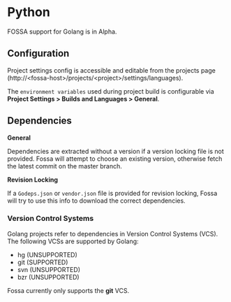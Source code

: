 # Python

FOSSA support for Golang is in Alpha.

## Configuration

Project settings config is accessible and editable from the projects page (http://&lt;fossa-host&gt;/projects/&lt;project&gt;/settings/languages).

The `environment variables` used during project build is configurable via **Project Settings > Builds and Languages > General**.

## Dependencies

**General**

Dependencies are extracted without a version if a version locking file is not provided. Fossa will attempt to choose an existing version, otherwise fetch the latest commit on the master branch.

**Revision Locking**

If a `Godeps.json` or `vendor.json` file is provided for revision locking, Fossa will try to use this info to download the correct dependencies.

### Version Control Systems

Golang projects refer to dependencies in Version Control Systems (VCS). The following VCSs are supported by Golang:

- hg (UNSUPPORTED)
- git (SUPPORTED)
- svn (UNSUPPORTED)
- bzr (UNSUPPORTED)

Fossa currently only supports the **git** VCS.

